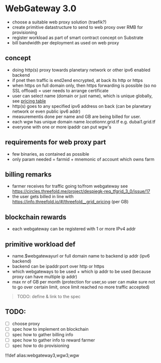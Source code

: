 # WebGateway 3.0

- choose a suitable web proxy solution (traefik?)
- create primitive datastructure to send to web proxy over RMB for provisioning
- register workload as part of smart contract concept on Substrate
- bill bandwidth per deployment as used on web proxy

## concept

- doing http(s) proxy towards planetary network or other ipv6 enabled backend
- if pnet then traffic is end2end encrypted, at back its http or https
- when https on full domain only, then https forwarding is possible (so no SSL offload) = user needs to arrange certificate
- user can select name (domain or just name), which is unique globally, see [pricing table](https://info.threefold.io/#/threefold__grid_pricing)
- http(s) goes to any specified ipv6 address on back (can be planetary network or even public ipv6 addr)
- measurementis done per name and GB are being billed for user.
- each wgw has unique domain name $location$nr.grid.tf e.g. dubai1.grid.tf
- everyone with one or more ipaddr can put wgw's 

## requirements for web proxy part

- few binaries, as contained as possible
- only param needed = farmid + mnemonic of account which owns farm

## billing remarks

- farmer receives for traffic going to/from webgateway see https://circles.threefold.me/project/despiegk-req_tfgrid_3_0/issue/17
- the user gets billed in line with https://info.threefold.io/#/threefold__grid_pricing (per GB)

## blockchain rewards

- each webgateway can be registered with 1 or more IPv4 addr

## primitive workload def

- name.$webgatewayurl or full domain name to backend ip addr (ipv6 backend)
- backend can be ipaddr:port over http or https
- which webgateways to be used + which ip addr to be used (because proxy can have multiple ip addr)
- max nr of GB per month (protection for user,so user can make sure not to go over certain limit, once limit reached no more traffic accepted)

> TODO: define & link to the spec

## TODO:

- [ ] choose proxy
- [ ] spec how to implement on blockchain
- [ ] spec how to gather billing info 
- [ ] spec how to gather info to reward farmer
- [ ] spec how to do provisioning

!!!def alias:webgateway3,wgw3,wgw

